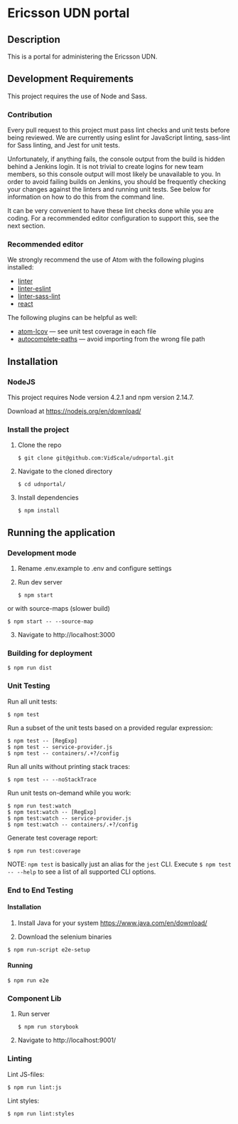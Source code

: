 # Ericsson UDN portal


## Description

This is a portal for administering the Ericsson UDN.

## Development Requirements
This project requires the use of Node and Sass.

### Contribution

Every pull request to this project must pass lint checks and unit tests before being reviewed. We are currently using eslint for JavaScript linting, sass-lint for Sass linting, and Jest for unit tests.

Unfortunately, if anything fails, the console output from the build is hidden behind a Jenkins login. It is not trivial to create logins for new team members, so this console output will most likely be unavailable to you. In order to avoid failing builds on Jenkins, you should be frequently checking your changes against the linters and running unit tests. See below for information on how to do this from the command line.

It can be very convenient to have these lint checks done while you are coding. For a recommended editor configuration to support this, see the next section.

### Recommended editor

We strongly recommend the use of Atom with the following plugins installed:
- [linter]
- [linter-eslint]
- [linter-sass-lint]
- [react]

The following plugins can be helpful as well:

- [atom-lcov] &mdash; see unit test coverage in each file
- [autocomplete-paths] &mdash; avoid importing from the wrong file path

## Installation

### NodeJS
This project requires Node version 4.2.1 and npm version 2.14.7.

Download at https://nodejs.org/en/download/

### Install the project

1. Clone the repo
   ```shell
   $ git clone git@github.com:VidScale/udnportal.git
   ```

2. Navigate to the cloned directory
   ```shell
   $ cd udnportal/
   ```

3. Install dependencies
   ```shell
   $ npm install
   ```

## Running the application

### Development mode
1. Rename .env.example to .env and configure settings

2. Run dev server
   ```shell
   $ npm start
   ```

  or with source-maps (slower build)
  ```shell
  $ npm start -- --source-map
  ```

3. Navigate to http://localhost:3000

### Building for deployment

```shell
$ npm run dist
```

### Unit Testing
Run all unit tests:

```shell
$ npm test
```

Run a subset of the unit tests based on a provided regular expression:

```shell
$ npm test -- [RegExp]
$ npm test -- service-provider.js
$ npm test -- containers/.+?/config
```

Run all units without printing stack traces:

```shell
$ npm test -- --noStackTrace
```

Run unit tests on-demand while you work:

```shell
$ npm run test:watch
$ npm test:watch -- [RegExp]
$ npm test:watch -- service-provider.js
$ npm test:watch -- containers/.+?/config
```

Generate test coverage report:

```shell
$ npm run test:coverage
```

NOTE: `npm test` is basically just an alias for the `jest` CLI. Execute `$ npm test -- --help` to see a list of all supported CLI options.

### End to End Testing

#### Installation

1. Install Java for your system https://www.java.com/en/download/

2. Download the selenium binaries
```shell
$ npm run-script e2e-setup
```

#### Running
```shell
$ npm run e2e
```

### Component Lib
1. Run server
   ```shell
   $ npm run storybook
   ```

2. Navigate to http://localhost:9001/

### Linting
Lint JS-files:
```shell
$ npm run lint:js
```

Lint styles:
```shell
$ npm run lint:styles
```

 [linter]: https://atom.io/packages/linter
 [linter-eslint]: https://atom.io/packages/linter-eslint
 [linter-sass-lint]: https://atom.io/packages/linter-sass-lint
 [react]: https://atom.io/packages/react
 [atom-lcov]: https://atom.io/packages/atom-lcov
 [autocomplete-paths]: https://atom.io/packages/autocomplete-paths
